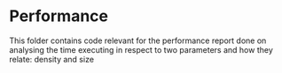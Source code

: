 # Performance

This folder contains code relevant for the performance report done on analysing the time executing in respect to two parameters and how they relate: density and size